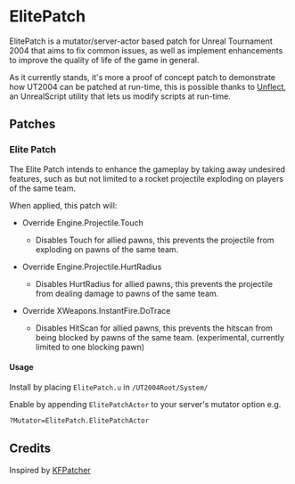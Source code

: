 # ElitePatch

ElitePatch is a mutator/server-actor based patch for Unreal Tournament 2004 that aims to fix common issues, as well as implement enhancements to improve the quality of life of the game in general.

As it currently stands, it's more a proof of concept patch to demonstrate how UT2004 can be patched at run-time, this is possible thanks to [Unflect](https://github.com/EliotVU/UnrealScript-Unflect), an UnrealScript utility that lets us modify scripts at run-time.

## Patches

### Elite Patch

The Elite Patch intends to enhance the gameplay by taking away undesired features, such as but not limited to a rocket projectile exploding on players of the same team.

When applied, this patch will:

* Override Engine.Projectile.Touch
  - Disables Touch for allied pawns, this prevents the projectile from exploding on pawns of the same team.
    
* Override Engine.Projectile.HurtRadius
  - Disables HurtRadius for allied pawns, this prevents the projectile from dealing damage to pawns of the same team.
    
* Override XWeapons.InstantFire.DoTrace
  - Disables HitScan for allied pawns, this prevents the hitscan from being blocked by pawns of the same team. (experimental, currently limited to one blocking pawn)

#### Usage

Install by placing `ElitePatch.u` in `/UT2004Root/System/`

Enable by appending `ElitePatchActor` to your server's mutator option e.g.
```bat
?Mutator=ElitePatch.ElitePatchActor
```

## Credits

Inspired by [KFPatcher](https://github.com/InsultingPros/KFPatcher)
